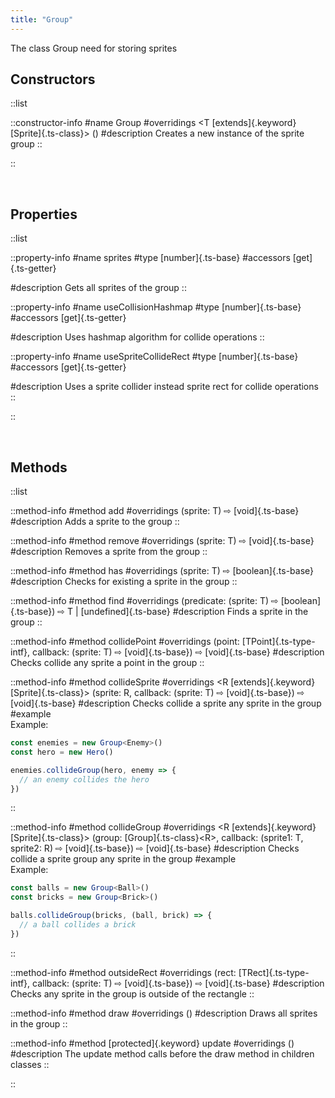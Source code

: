 ```yaml
---
title: "Group"
---
```


The class Group need for storing sprites

## Constructors

::list

::constructor-info
#name 
Group 
#overridings
\<T [extends]{.keyword} [Sprite]{.ts-class}> ()
#description
Creates a new instance of the sprite group
::

::

<br>

## Properties

::list

::property-info
#name
sprites
#type
[number]{.ts-base}
#accessors
[get]{.ts-getter} 

#description
Gets all sprites of the group
::

::property-info
#name
useCollisionHashmap
#type
[number]{.ts-base}
#accessors
[get]{.ts-getter} 

#description
Uses hashmap algorithm for collide operations
::

::property-info
#name
useSpriteCollideRect
#type
[number]{.ts-base}
#accessors
[get]{.ts-getter} 

#description
Uses a sprite collider instead sprite rect for collide operations
::

::

<br>

## Methods

::list

::method-info
#method
add
#overridings
(sprite: T) ⇨ [void]{.ts-base}
#description
Adds a sprite to the group
::

::method-info
#method
remove
#overridings
(sprite: T) ⇨ [void]{.ts-base}
#description
Removes a sprite from the group
::

::method-info
#method
has
#overridings
(sprite: T) ⇨ [boolean]{.ts-base}
#description
Checks for existing a sprite in the group
::

::method-info
#method
find
#overridings
(predicate: (sprite: T) ⇨ [boolean]{.ts-base}) ⇨ T | [undefined]{.ts-base}
#description
Finds a sprite in the group
::

::method-info
#method
collidePoint
#overridings
(point: [TPoint]{.ts-type-intf}, callback: (sprite: T) ⇨ [void]{.ts-base}) ⇨ [void]{.ts-base}
#description
Checks collide any sprite a point in the group
::

::method-info
#method
collideSprite
#overridings
\<R [extends]{.keyword} [Sprite]{.ts-class}> (sprite: R, callback: (sprite: T) ⇨ [void]{.ts-base}) ⇨ [void]{.ts-base}
#description
Checks collide a sprite any sprite in the group
#example
<br>Example:
```ts
const enemies = new Group<Enemy>()
const hero = new Hero()

enemies.collideGroup(hero, enemy => {
  // an enemy collides the hero
})

```
::

::method-info
#method
collideGroup
#overridings
\<R [extends]{.keyword} [Sprite]{.ts-class}> (group: [Group]{.ts-class}\<R>, callback: (sprite1: T, sprite2: R) ⇨ [void]{.ts-base}) ⇨ [void]{.ts-base}
#description
Checks collide a sprite group any sprite in the group
#example
<br>Example:
```ts
const balls = new Group<Ball>()
const bricks = new Group<Brick>()

balls.collideGroup(bricks, (ball, brick) => {
  // a ball collides a brick
})

```
::

::method-info
#method
outsideRect
#overridings
(rect: [TRect]{.ts-type-intf}, callback: (sprite: T) ⇨ [void]{.ts-base}) ⇨ [void]{.ts-base}
#description
Checks any sprite in the group is outside of the rectangle
::

::method-info
#method
draw
#overridings
()
#description
Draws all sprites in the group
::

::method-info
#method
[protected]{.keyword} update
#overridings
()
#description
The update method calls before the draw method in children classes
::

::